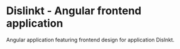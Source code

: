 # Dislinkt - Angular frontend application
Angular application featuring frontend design for application Dislnkt.
  